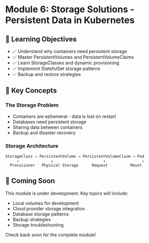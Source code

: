 # Module 6: Storage Solutions - Persistent Data in Kubernetes

## 🎯 Learning Objectives

- ✅ Understand why containers need persistent storage
- ✅ Master PersistentVolumes and PersistentVolumeClaims
- ✅ Learn StorageClasses and dynamic provisioning
- ✅ Implement StatefulSet storage patterns
- ✅ Backup and restore strategies

## 📖 Key Concepts

### The Storage Problem
- Containers are ephemeral - data is lost on restart
- Databases need persistent storage
- Sharing data between containers
- Backup and disaster recovery

### Storage Architecture
```
StorageClass → PersistentVolume → PersistentVolumeClaim → Pod
     ↓              ↓                      ↓                ↓
  Provisioner   Physical Storage      Request          Mount
```

## 🚀 Coming Soon

This module is under development. Key topics will include:
- Local volumes for development
- Cloud provider storage integration
- Database storage patterns
- Backup strategies
- Storage troubleshooting

Check back soon for the complete module!